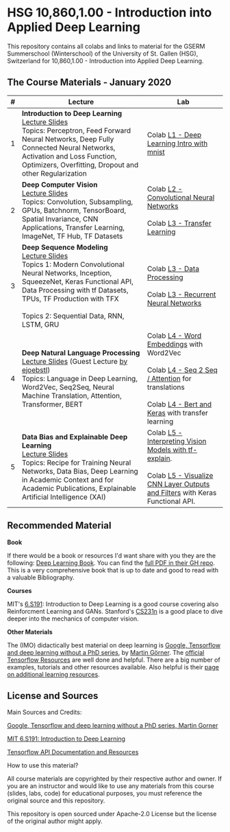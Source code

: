 # HSG 10,860,1.00 - Introduction into Applied Deep Learning

This repository contains all colabs and links to material for the GSERM Summerschool (Winterschool) of the University of St. Gallen (HSG), Switzerland for 10,860,1.00 - Introduction into Applied Deep Learning.

## The Course Materials - January 2020

| # | Lecture | Lab |
| --- | --- | --- |
| 1 | **Introduction to Deep Learning** <br> [Lecture Slides](http://xxx.de) <br> Topics: Perceptron, Feed Forward Neural Networks, Deep Fully Connected Neural Networks, Activation and Loss Function, Optimizers, Overfitting, Dropout and other Regularization | Colab [L1 - Deep Learning Intro with mnist](https://colab.research.google.com/github/pA1nD/AI-ML/blob/master/L1_Deep_Learning_Intro.ipynb) |
| 2 | **Deep Computer Vision** <br> [Lecture Slides](https://docs.google.com/presentation/d/1V3VK6D_5TS3jUhOh_eiAZni4RcZoYT88chDjqDtNta4/edit#slide=id.g6d193c6e07_0_51) <br> Topics: Convolution, Subsampling, GPUs, Batchnorm, TensorBoard, Spatial Invariance, CNN Applications, Transfer Learning, ImageNet, TF Hub, TF Datasets | Colab [L2 - Convolutional Neural Networks](https://colab.research.google.com/github/pA1nD/course-deep-learning/blob/master/L2_Convolutional_Neural_Networks_v2.ipynb) <br><br> Colab [L3 - Transfer Learning](https://colab.research.google.com/github/pA1nD/course-deep-learning/blob/master/L3_Transfer_Learning.ipynb) |
| 3 | **Deep Sequence Modeling** <br> [Lecture Slides](https://docs.google.com/presentation/d/1csQk968JfM915ouHxUc2VtiHTaUh87XYRCKpZsqH7_Y/edit?usp=sharing) <br> Topics 1: Modern Convolutional Neural Networks, Inception, SqueezeNet, Keras Functional API, Data Processing with tf Datasets, TPUs, TF Production with TFX <br><br> Topics 2: Sequential Data, RNN, LSTM, GRU | Colab [L3 - Data Processing](https://colab.research.google.com/github/pA1nD/course-deep-learning/blob/master/L3_Data_Processing.ipynb) <br><br> Colab [L3 - Recurrent Neural Networks](https://colab.research.google.com/github/pA1nD/course-deep-learning/blob/master/L4_Recurrent_Neural_Networks.ipynb) |
| 4 | **Deep Natural Language Processing** <br> [Lecture Slides](https://docs.google.com/presentation/d/1T5J_mH5JiNKcdaGRY9RV2tW0YS_jtxFIcpIltc25Zp8/edit) (Guest Lecture [by ejoebstl](https://github.com/ejoebstl))<br> Topics: Language in Deep Learning, Word2Vec, Seq2Seq, Neural Machine Translation, Attention, Transformer, BERT | Colab [L4 - Word Embeddings](https://colab.research.google.com/drive/1cuXdxYepBOPcsOgbOpiYWN4Zxm9Q5eSk) with Word2Vec <br><br> Colab [L4 - Seq 2 Seq / Attention](https://colab.research.google.com/drive/1PFBBXYc76Vw158uLTWg5FYNPo_pHp7cr) for translations<br><br>Colab [L4 - Bert and Keras](https://colab.research.google.com/drive/1YLfvycRvLh2leLBZV19OgS52_tt0mZZX) with transfer learning |
| 5 | **Data Bias and Explainable Deep Learning** <br> [Lecture Slides](https://docs.google.com/presentation/d/1ASNzGLIREXHOcs4yEG9rp0Qh8sIK5F8YDgkimdx-wJU/edit?usp=sharing) <br> Topics: Recipe for Training Neural Networks, Data Bias, Deep Learning in Academic Context and for Academic Publications, Explainable Artificial Intelligence (XAI) | Colab [L5 - Interpreting Vision Models with tf-explain](https://colab.research.google.com/github/pA1nD/course-deep-learning/blob/master/L5_Interpreting_Vision_Models_with_tf_explain.ipynb).<br><br> Colab [L5 - Visualize CNN Layer Outputs and Filters](https://colab.research.google.com/github/pA1nD/course-deep-learning/blob/master/L5_Visualize_CNN_Layer_Outputs_and_Filters.ipynb) with Keras Functional API. |

## Recommended Material

**Book**

If there would be a book or resources I'd want share with you they are the following:
[Deep Learning Book](http://www.deeplearningbook.org/). You can find the [full PDF in their GH repo](https://github.com/janishar/mit-deep-learning-book-pdf/blob/master/complete-book-pdf/deeplearningbook.pdf). This is a very comprehensive book that is up to date and good to read with a valuable Bibliography.

**Courses**

MIT's [6.S191](http://introtodeeplearning.com/): Introduction to Deep Learning is a good course covering also Reinforcment Learning and GANs.
Stanford's [CS231n](https://cs231n.github.io/) is a good place to dive deeper into the mechanics of computer vision.

**Other Materials**

The (IMO) didactically best material on deep learning is [Google, Tensorflow and deep learning without a PhD series](https://github.com/GoogleCloudPlatform/tensorflow-without-a-phd), by [Martin Görner](https://twitter.com/martin_gorner). 
The [official Tensorflow Resources](https://www.tensorflow.org/overview) are well done and helpful. There are a big number of examples, tutorials and other resources available. Also helpful is their [page on additional learning resources](https://www.tensorflow.org/resources/learn-ml).

## License and Sources

Main Sources and Credits:

[Google, Tensorflow and deep learning without a PhD series, Martin Gorner](https://github.com/GoogleCloudPlatform/tensorflow-without-a-phd)

[MIT 6.S191: Introduction to Deep Learning](http://introtodeeplearning.com)

[Tensorflow API Documentation and Resources](http://www.tensorflow.org)

How to use this material?

All course materials are copyrighted by their respective author and owner. If you are an instructor and would like to use any materials from this course (slides, labs, code) for educational purposes, you must reference the original source and this repository.

This repository is open sourced under Apache-2.0 License but the license of the original author might apply.
